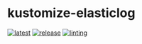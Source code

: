 # kustomize-elasticlog

[![latest](https://github.com/archmachina/kustomize-elasticlog/workflows/latest/badge.svg)](https://github.com/archmachina/kustomize-elasticlog/actions?query=workflow%3Alatest)
[![release](https://github.com/archmachina/kustomize-elasticlog/workflows/release/badge.svg)](https://github.com/archmachina/kustomize-elasticlog/actions?query=workflow%3Arelease)
[![linting](https://github.com/archmachina/kustomize-elasticlog/workflows/linting/badge.svg)](https://github.com/archmachina/kustomize-elasticlog/actions?query=workflow%3Alinting)
